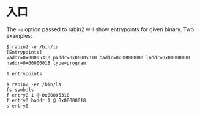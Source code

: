 # 入口

The `-e` option passed to rabin2 will show entrypoints for given binary. Two examples:

```text
$ rabin2 -e /bin/ls
[Entrypoints]
vaddr=0x00005310 paddr=0x00005310 baddr=0x00000000 laddr=0x00000000 haddr=0x00000018 type=program

1 entrypoints

$ rabin2 -er /bin/ls
fs symbols
f entry0 1 @ 0x00005310
f entry0_haddr 1 @ 0x00000018
s entry0
```

